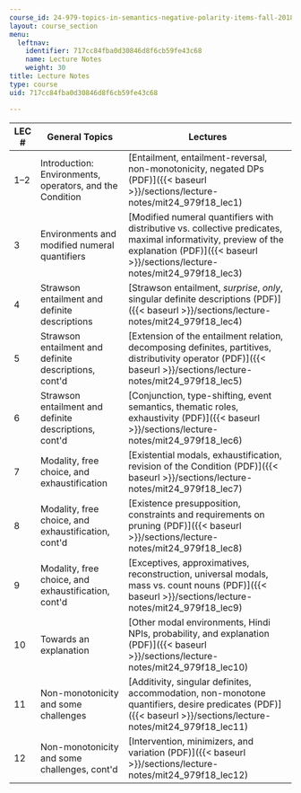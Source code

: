 ```yaml
---
course_id: 24-979-topics-in-semantics-negative-polarity-items-fall-2018
layout: course_section
menu:
  leftnav:
    identifier: 717cc84fba0d30846d8f6cb59fe43c68
    name: Lecture Notes
    weight: 30
title: Lecture Notes
type: course
uid: 717cc84fba0d30846d8f6cb59fe43c68

---
```


| LEC # | General Topics | Lectures |
| --- | --- | --- |
| 1–2 | Introduction: Environments, operators, and the Condition | [Entailment, entailment-reversal, non-monotonicity, negated DPs (PDF)]({{< baseurl >}}/sections/lecture-notes/mit24_979f18_lec1) |
| 3 | Environments and modified numeral quantifiers | [Modified numeral quantifiers with distributive vs. collective predicates, maximal informativity, preview of the explanation (PDF)]({{< baseurl >}}/sections/lecture-notes/mit24_979f18_lec3) |
| 4 | Strawson entailment and definite descriptions | [Strawson entailment, _surprise_, _only_, singular definite descriptions (PDF)]({{< baseurl >}}/sections/lecture-notes/mit24_979f18_lec4) |
| 5 | Strawson entailment and definite descriptions, cont'd | [Extension of the entailment relation, decomposing definites, partitives, distributivity operator (PDF)]({{< baseurl >}}/sections/lecture-notes/mit24_979f18_lec5) |
| 6 | Strawson entailment and definite descriptions, cont'd | [Conjunction, type-shifting, event semantics, thematic roles, exhaustivity (PDF)]({{< baseurl >}}/sections/lecture-notes/mit24_979f18_lec6) |
| 7 | Modality, free choice, and exhaustification | [Existential modals, exhaustification, revision of the Condition (PDF)]({{< baseurl >}}/sections/lecture-notes/mit24_979f18_lec7) |
| 8 | Modality, free choice, and exhaustification, cont'd | [Existence presupposition, constraints and requirements on pruning (PDF)]({{< baseurl >}}/sections/lecture-notes/mit24_979f18_lec8) |
| 9 | Modality, free choice, and exhaustification, cont'd | [Exceptives, approximatives, reconstruction, universal modals, mass vs. count nouns (PDF)]({{< baseurl >}}/sections/lecture-notes/mit24_979f18_lec9) |
| 10 | Towards an explanation | [Other modal environments, Hindi NPIs, probability, and explanation (PDF)]({{< baseurl >}}/sections/lecture-notes/mit24_979f18_lec10) |
| 11 | Non-monotonicity and some challenges | [Additivity, singular definites, accommodation, non-monotone quantifiers, desire predicates (PDF)]({{< baseurl >}}/sections/lecture-notes/mit24_979f18_lec11) |
| 12 | Non-monotonicity and some challenges, cont'd | [Intervention, minimizers, and variation (PDF)]({{< baseurl >}}/sections/lecture-notes/mit24_979f18_lec12)